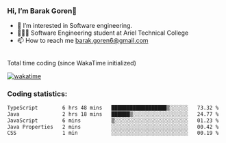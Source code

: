 ###  Hi, I’m Barak Goren👋
- 👀 I’m interested in Software engineering.
- 👨🏼‍🎓 Software Engineering student at Ariel Technical College
- 📫 How to reach me barak.goren6@gmail.com
##
Total time coding (since WakaTime initialized)

[![wakatime](https://wakatime.com/badge/user/5cc5ec80-a806-4ca2-a704-db29274e48cd.svg)](https://wakatime.com/@5cc5ec80-a806-4ca2-a704-db29274e48cd)

   
### Coding statistics:

<!--START_SECTION:waka-->

```txt
TypeScript        6 hrs 48 mins   ██████████████████▒░░░░░░   73.32 %
Java              2 hrs 18 mins   ██████▒░░░░░░░░░░░░░░░░░░   24.77 %
JavaScript        6 mins          ▒░░░░░░░░░░░░░░░░░░░░░░░░   01.23 %
Java Properties   2 mins          ░░░░░░░░░░░░░░░░░░░░░░░░░   00.42 %
CSS               1 min           ░░░░░░░░░░░░░░░░░░░░░░░░░   00.19 %
```

<!--END_SECTION:waka-->

<!---
barakgoren/barakgoren is a ✨ special ✨ repository because its `README.md` (this file) appears on your GitHub profile.
You can click the Preview link to take a look at your changes.
--->
